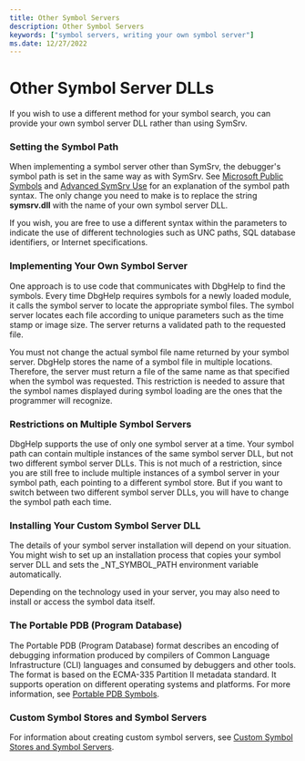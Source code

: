 ```yaml
---
title: Other Symbol Servers
description: Other Symbol Servers
keywords: ["symbol servers, writing your own symbol server"]
ms.date: 12/27/2022
---
```


# Other Symbol Server DLLs

If you wish to use a different method for your symbol search, you can provide your own symbol server DLL rather than using SymSrv.

### Setting the Symbol Path

When implementing a symbol server other than SymSrv, the debugger's symbol path is set in the same way as with SymSrv. See [Microsoft Public Symbols](microsoft-public-symbols.md) and [Advanced SymSrv Use](advanced-symsrv-use.md) for an explanation of the symbol path syntax. The only change you need to make is to replace the string **symsrv.dll** with the name of your own symbol server DLL.

If you wish, you are free to use a different syntax within the parameters to indicate the use of different technologies such as UNC paths, SQL database identifiers, or Internet specifications.

### Implementing Your Own Symbol Server

One approach is to use code that communicates with DbgHelp to find the symbols. Every time DbgHelp requires symbols for a newly loaded module, it calls the symbol server to locate the appropriate symbol files. The symbol server locates each file according to unique parameters such as the time stamp or image size. The server returns a validated path to the requested file. 

You must not change the actual symbol file name returned by your symbol server. DbgHelp stores the name of a symbol file in multiple locations. Therefore, the server must return a file of the same name as that specified when the symbol was requested. This restriction is needed to assure that the symbol names displayed during symbol loading are the ones that the programmer will recognize.

### Restrictions on Multiple Symbol Servers

DbgHelp supports the use of only one symbol server at a time. Your symbol path can contain multiple instances of the same symbol server DLL, but not two different symbol server DLLs. This is not much of a restriction, since you are still free to include multiple instances of a symbol server in your symbol path, each pointing to a different symbol store. But if you want to switch between two different symbol server DLLs, you will have to change the symbol path each time.

### Installing Your Custom Symbol Server DLL

The details of your symbol server installation will depend on your situation. You might wish to set up an installation process that copies your symbol server DLL and sets the \_NT\_SYMBOL\_PATH environment variable automatically.

Depending on the technology used in your server, you may also need to install or access the symbol data itself.

### The Portable PDB (Program Database) 

The Portable PDB (Program Database) format describes an encoding of debugging information produced by compilers of Common Language Infrastructure (CLI) languages and consumed by debuggers and other tools. The format is based on the ECMA-335 Partition II metadata standard. It supports operation on different operating systems and platforms. For more information, see [Portable PDB Symbols](symbols-portable-pdb.md).

### Custom Symbol Stores and Symbol Servers

For information about creating custom symbol servers, see [Custom Symbol Stores and Symbol Servers](symbol-stores-and-symbol-servers.md).
 
 





